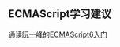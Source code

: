 ## ECMAScript学习建议

通读[阮一峰](http://www.ruanyifeng.com/)的[ECMAScript6入门](http://es6.ruanyifeng.com/?search=import&x=0&y=0) 